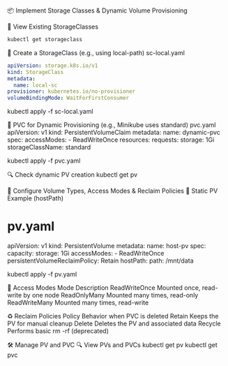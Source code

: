 📦 Implement Storage Classes & Dynamic Volume Provisioning

🔧 View Existing StorageClasses
```bash
kubectl get storageclass
```

🧱 Create a StorageClass (e.g., using local-path)
sc-local.yaml
```yaml
apiVersion: storage.k8s.io/v1
kind: StorageClass
metadata:
  name: local-sc
provisioner: kubernetes.io/no-provisioner
volumeBindingMode: WaitForFirstConsumer
```

kubectl apply -f sc-local.yaml

🚀 PVC for Dynamic Provisioning (e.g., Minikube uses standard)
pvc.yaml
apiVersion: v1
kind: PersistentVolumeClaim
metadata:
  name: dynamic-pvc
spec:
  accessModes:
    - ReadWriteOnce
  resources:
    requests:
      storage: 1Gi
  storageClassName: standard

  kubectl apply -f pvc.yaml

🔍 Check dynamic PV creation
  kubectl get pv

📁 Configure Volume Types, Access Modes & Reclaim Policies
📂 Static PV Example (hostPath)
# pv.yaml
apiVersion: v1
kind: PersistentVolume
metadata:
  name: host-pv
spec:
  capacity:
    storage: 1Gi
  accessModes:
    - ReadWriteOnce
  persistentVolumeReclaimPolicy: Retain
  hostPath:
    path: /mnt/data

kubectl apply -f pv.yaml

🧾 Access Modes
Mode	Description
ReadWriteOnce	Mounted once, read-write by one node
ReadOnlyMany	Mounted many times, read-only
ReadWriteMany	Mounted many times, read-write

♻️ Reclaim Policies
Policy	Behavior when PVC is deleted
Retain	Keeps the PV for manual cleanup
Delete	Deletes the PV and associated data
Recycle	Performs basic rm -rf (deprecated)

🛠 Manage PV and PVC
🔍 View PVs and PVCs
kubectl get pv
kubectl get pvc